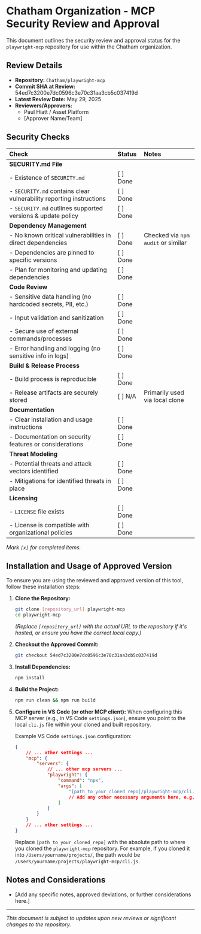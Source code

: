 # Chatham Organization - MCP Security Review and Approval

This document outlines the security review and approval status for the `playwright-mcp` repository for use within the Chatham organization.

## Review Details

*   **Repository:** `Chatham/playwright-mcp`
*   **Commit SHA at Review:** 54ed7c3200e7dc0596c3e70c31aa3cb5c037419d
*   **Latest Review Date:** May 29, 2025
*   **Reviewers/Approvers:**
    *   Paul Hiatt / Asset Platform
    *   [Approver Name/Team]

## Security Checks

| Check                                                                 | Status      | Notes                                     |
| :-------------------------------------------------------------------- | :---------- | :---------------------------------------- |
| **SECURITY.md File**                                                  |             |                                           |
|   - Existence of `SECURITY.md`                                        | [ ] Done    |                                           |
|   - `SECURITY.md` contains clear vulnerability reporting instructions | [ ] Done    |                                           |
|   - `SECURITY.md` outlines supported versions & update policy         | [ ] Done    |                                           |
| **Dependency Management**                                             |             |                                           |
|   - No known critical vulnerabilities in direct dependencies          | [ ] Done    | Checked via `npm audit` or similar        |
|   - Dependencies are pinned to specific versions                      | [ ] Done    |                                           |
|   - Plan for monitoring and updating dependencies                     | [ ] Done    |                                           |
| **Code Review**                                                       |             |                                           |
|   - Sensitive data handling (no hardcoded secrets, PII, etc.)         | [ ] Done    |                                           |
|   - Input validation and sanitization                                 | [ ] Done    |                                           |
|   - Secure use of external commands/processes                         | [ ] Done    |                                           |
|   - Error handling and logging (no sensitive info in logs)            | [ ] Done    |                                           |
| **Build & Release Process**                                           |             |                                           |
|   - Build process is reproducible                                     | [ ] Done    |                                           |
|   - Release artifacts are securely stored                             | [ ] N/A     | Primarily used via local clone            |
| **Documentation**                                                     |             |                                           |
|   - Clear installation and usage instructions                         | [ ] Done    |                                           |
|   - Documentation on security features or considerations              | [ ] Done    |                                           |
| **Threat Modeling**                                                   |             |                                           |
|   - Potential threats and attack vectors identified                   | [ ] Done    |                                           |
|   - Mitigations for identified threats in place                       | [ ] Done    |                                           |
| **Licensing**                                                         |             |                                           |
|   - `LICENSE` file exists                                             | [ ] Done    |                                           |
|   - License is compatible with organizational policies                | [ ] Done    |                                           |

*Mark `[x]` for completed items.*

## Installation and Usage of Approved Version

To ensure you are using the reviewed and approved version of this tool, follow these installation steps:

1.  **Clone the Repository:**
    ```bash
    git clone [repository_url] playwright-mcp
    cd playwright-mcp
    ```
    *(Replace `[repository_url]` with the actual URL to the repository if it's hosted, or ensure you have the correct local copy.)*

2.  **Checkout the Approved Commit:**
    ```bash
    git checkout 54ed7c3200e7dc0596c3e70c31aa3cb5c037419d
    ```

3.  **Install Dependencies:**
    ```bash
    npm install
    ```

4.  **Build the Project:**
    ```bash
    npm run clean && npm run build
    ```

5.  **Configure in VS Code (or other MCP client):**
    When configuring this MCP server (e.g., in VS Code `settings.json`), ensure you point to the local `cli.js` file within your cloned and built repository.

    Example VS Code `settings.json` configuration:
    ```json
    {
        // ... other settings ...
        "mcp": {
            "servers": {
                // ... other mcp servers ...
                "playwright": {
                    "command": "npx",
                    "args": [
                        "[path_to_your_cloned_repo]/playwright-mcp/cli.js"
                        // Add any other necessary arguments here, e.g., --port, --browser
                    ]
                }
            }
        }
        // ... other settings ...
    }
    ```
    Replace `[path_to_your_cloned_repo]` with the absolute path to where you cloned the `playwright-mcp` repository. For example, if you cloned it into `/Users/yourname/projects/`, the path would be `/Users/yourname/projects/playwright-mcp/cli.js`.

## Notes and Considerations

*   [Add any specific notes, approved deviations, or further considerations here.]

---
*This document is subject to updates upon new reviews or significant changes to the repository.*
